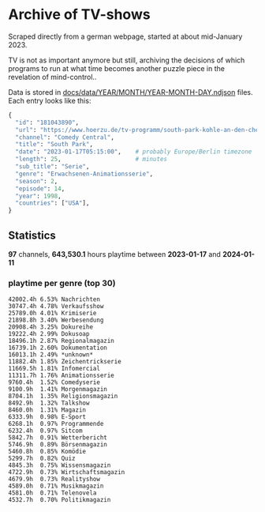 # Archive of TV-shows

Scraped directly from a german webpage, started at about mid-January 2023.

TV is not as important anymore but still, archiving the decisions of which programs to run at what time
becomes another puzzle piece in the revelation of mind-control.. 

Data is stored in [docs/data/YEAR/MONTH/YEAR-MONTH-DAY.ndjson](docs/data/) files. 
Each entry looks like this:

```python
{
  "id": "181043890", 
  "url": "https://www.hoerzu.de/tv-programm/south-park-kohle-an-den-chefkoch/bid_181043890/", 
  "channel": "Comedy Central", 
  "title": "South Park", 
  "date": "2023-01-17T05:15:00",    # probably Europe/Berlin timezone 
  "length": 25,                     # minutes 
  "sub_title": "Serie", 
  "genre": "Erwachsenen-Animationsserie", 
  "season": 2, 
  "episode": 14, 
  "year": 1998, 
  "countries": ["USA"],
}
```

## Statistics

**97** channels, **643,530.1** hours playtime between **2023-01-17** and **2024-01-11**


### playtime per genre (top 30)

    42002.4h 6.53% Nachrichten
    30747.4h 4.78% Verkaufsshow
    25789.0h 4.01% Krimiserie
    21898.8h 3.40% Werbesendung
    20908.4h 3.25% Dokureihe
    19222.4h 2.99% Dokusoap
    18496.1h 2.87% Regionalmagazin
    16739.1h 2.60% Dokumentation
    16013.1h 2.49% *unknown*
    11882.4h 1.85% Zeichentrickserie
    11669.5h 1.81% Infomercial
    11311.7h 1.76% Animationsserie
    9760.4h  1.52% Comedyserie
    9100.9h  1.41% Morgenmagazin
    8704.1h  1.35% Religionsmagazin
    8492.9h  1.32% Talkshow
    8460.0h  1.31% Magazin
    6333.9h  0.98% E-Sport
    6268.1h  0.97% Programmende
    6232.4h  0.97% Sitcom
    5842.7h  0.91% Wetterbericht
    5746.9h  0.89% Börsenmagazin
    5460.8h  0.85% Komödie
    5299.7h  0.82% Quiz
    4845.3h  0.75% Wissensmagazin
    4722.9h  0.73% Wirtschaftsmagazin
    4679.9h  0.73% Realityshow
    4589.0h  0.71% Musikmagazin
    4581.0h  0.71% Telenovela
    4532.7h  0.70% Politikmagazin
